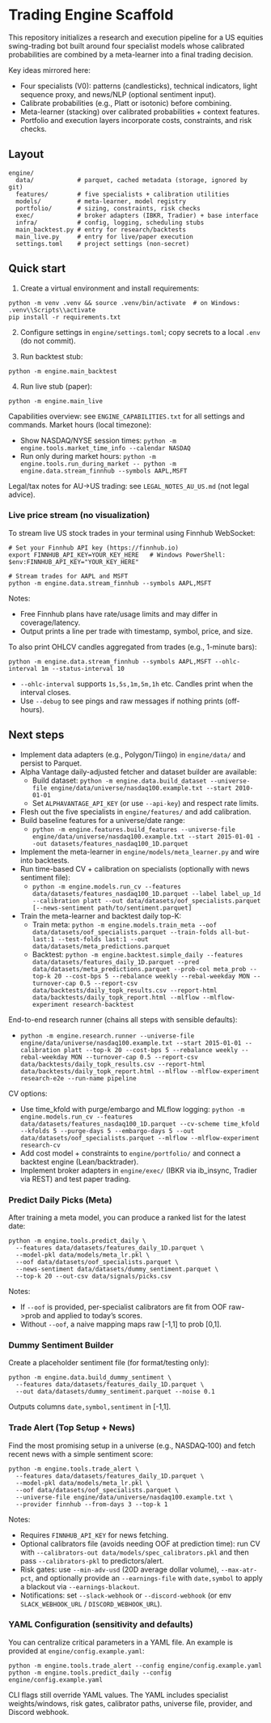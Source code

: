 # Trading Engine Scaffold

This repository initializes a research and execution pipeline for a US equities swing-trading bot built around four specialist models whose calibrated probabilities are combined by a meta-learner into a final trading decision.

Key ideas mirrored here:
- Four specialists (V0): patterns (candlesticks), technical indicators, light sequence proxy, and news/NLP (optional sentiment input).
- Calibrate probabilities (e.g., Platt or isotonic) before combining.
- Meta-learner (stacking) over calibrated probabilities + context features.
- Portfolio and execution layers incorporate costs, constraints, and risk checks.

## Layout

```
engine/
  data/            # parquet, cached metadata (storage, ignored by git)
  features/        # five specialists + calibration utilities
  models/          # meta-learner, model registry
  portfolio/       # sizing, constraints, risk checks
  exec/            # broker adapters (IBKR, Tradier) + base interface
  infra/           # config, logging, scheduling stubs
  main_backtest.py # entry for research/backtests
  main_live.py     # entry for live/paper execution
  settings.toml    # project settings (non-secret)
```

## Quick start

1) Create a virtual environment and install requirements:
```
python -m venv .venv && source .venv/bin/activate  # on Windows: .venv\\Scripts\\activate
pip install -r requirements.txt
```

2) Configure settings in `engine/settings.toml`; copy secrets to a local `.env` (do not commit).

3) Run backtest stub:
```
python -m engine.main_backtest
```

4) Run live stub (paper):
```
python -m engine.main_live
```

Capabilities overview: see `ENGINE_CAPABILITIES.txt` for all settings and commands.
Market hours (local timezone):
- Show NASDAQ/NYSE session times: `python -m engine.tools.market_time_info --calendar NASDAQ`
- Run only during market hours: `python -m engine.tools.run_during_market -- python -m engine.data.stream_finnhub --symbols AAPL,MSFT`

Legal/tax notes for AU→US trading: see `LEGAL_NOTES_AU_US.md` (not legal advice).

### Live price stream (no visualization)

To stream live US stock trades in your terminal using Finnhub WebSocket:

```
# Set your Finnhub API key (https://finnhub.io)
export FINNHUB_API_KEY=YOUR_KEY_HERE   # Windows PowerShell: $env:FINNHUB_API_KEY="YOUR_KEY_HERE"

# Stream trades for AAPL and MSFT
python -m engine.data.stream_finnhub --symbols AAPL,MSFT
```

Notes:
- Free Finnhub plans have rate/usage limits and may differ in coverage/latency.
- Output prints a line per trade with timestamp, symbol, price, and size.

To also print OHLCV candles aggregated from trades (e.g., 1-minute bars):

```
python -m engine.data.stream_finnhub --symbols AAPL,MSFT --ohlc-interval 1m --status-interval 10
```

- `--ohlc-interval` supports `1s,5s,1m,5m,1h` etc. Candles print when the interval closes.
- Use `--debug` to see pings and raw messages if nothing prints (off-hours).

## Next steps

- Implement data adapters (e.g., Polygon/Tiingo) in `engine/data/` and persist to Parquet.
- Alpha Vantage daily-adjusted fetcher and dataset builder are available:
  - Build dataset: `python -m engine.data.build_dataset --universe-file engine/data/universe/nasdaq100.example.txt --start 2010-01-01`
  - Set `ALPHAVANTAGE_API_KEY` (or use `--api-key`) and respect rate limits.
- Flesh out the five specialists in `engine/features/` and add calibration.
- Build baseline features for a universe/date range:
  - `python -m engine.features.build_features --universe-file engine/data/universe/nasdaq100.example.txt --start 2015-01-01 --out datasets/features_nasdaq100_1D.parquet`
- Implement the meta-learner in `engine/models/meta_learner.py` and wire into backtests.
- Run time-based CV + calibration on specialists (optionally with news sentiment file):
  - `python -m engine.models.run_cv --features data/datasets/features_nasdaq100_1D.parquet --label label_up_1d --calibration platt --out data/datasets/oof_specialists.parquet [--news-sentiment path/to/sentiment.parquet]`
- Train the meta-learner and backtest daily top-K:
  - Train meta: `python -m engine.models.train_meta --oof data/datasets/oof_specialists.parquet --train-folds all-but-last:1 --test-folds last:1 --out data/datasets/meta_predictions.parquet`
  - Backtest: `python -m engine.backtest.simple_daily --features data/datasets/features_daily_1D.parquet --pred data/datasets/meta_predictions.parquet --prob-col meta_prob --top-k 20 --cost-bps 5 --rebalance weekly --rebal-weekday MON --turnover-cap 0.5 --report-csv data/backtests/daily_topk_results.csv --report-html data/backtests/daily_topk_report.html --mlflow --mlflow-experiment research-backtest`

End-to-end research runner (chains all steps with sensible defaults):
- `python -m engine.research.runner --universe-file engine/data/universe/nasdaq100.example.txt --start 2015-01-01 --calibration platt --top-k 20 --cost-bps 5 --rebalance weekly --rebal-weekday MON --turnover-cap 0.5 --report-csv data/backtests/daily_topk_results.csv --report-html data/backtests/daily_topk_report.html --mlflow --mlflow-experiment research-e2e --run-name pipeline`

CV options:
- Use time_kfold with purge/embargo and MLflow logging: `python -m engine.models.run_cv --features data/datasets/features_nasdaq100_1D.parquet --cv-scheme time_kfold --kfolds 5 --purge-days 5 --embargo-days 5 --out data/datasets/oof_specialists.parquet --mlflow --mlflow-experiment research-cv`
- Add cost model + constraints to `engine/portfolio/` and connect a backtest engine (Lean/backtrader).
- Implement broker adapters in `engine/exec/` (IBKR via ib_insync, Tradier via REST) and test paper trading.
### Predict Daily Picks (Meta)

After training a meta model, you can produce a ranked list for the latest date:

```
python -m engine.tools.predict_daily \
  --features data/datasets/features_daily_1D.parquet \
  --model-pkl data/models/meta_lr.pkl \
  --oof data/datasets/oof_specialists.parquet \
  --news-sentiment data/datasets/dummy_sentiment.parquet \
  --top-k 20 --out-csv data/signals/picks.csv
```

Notes:
- If `--oof` is provided, per-specialist calibrators are fit from OOF raw->prob and applied to today’s scores.
- Without `--oof`, a naive mapping maps raw [-1,1] to prob [0,1].

### Dummy Sentiment Builder

Create a placeholder sentiment file (for format/testing only):

```
python -m engine.data.build_dummy_sentiment \
  --features data/datasets/features_daily_1D.parquet \
  --out data/datasets/dummy_sentiment.parquet --noise 0.1
```

Outputs columns `date,symbol,sentiment` in [-1,1].

### Trade Alert (Top Setup + News)

Find the most promising setup in a universe (e.g., NASDAQ‑100) and fetch recent news with a simple sentiment score:

```
python -m engine.tools.trade_alert \
  --features data/datasets/features_daily_1D.parquet \
  --model-pkl data/models/meta_lr.pkl \
  --oof data/datasets/oof_specialists.parquet \
  --universe-file engine/data/universe/nasdaq100.example.txt \
  --provider finnhub --from-days 3 --top-k 1
```

Notes:
- Requires `FINNHUB_API_KEY` for news fetching.
- Optional calibrators file (avoids needing OOF at prediction time): run CV with `--calibrators-out data/models/spec_calibrators.pkl` and then pass `--calibrators-pkl` to predictors/alert.
- Risk gates: use `--min-adv-usd` (20D average dollar volume), `--max-atr-pct`, and optionally provide an `--earnings-file` with `date,symbol` to apply a blackout via `--earnings-blackout`.
- Notifications: set `--slack-webhook` or `--discord-webhook` (or env `SLACK_WEBHOOK_URL` / `DISCORD_WEBHOOK_URL`).

### YAML Configuration (sensitivity and defaults)

You can centralize critical parameters in a YAML file. An example is provided at `engine/config.example.yaml`:

```
python -m engine.tools.trade_alert --config engine/config.example.yaml
python -m engine.tools.predict_daily --config engine/config.example.yaml
```

CLI flags still override YAML values. The YAML includes specialist weights/windows, risk gates, calibrator paths, universe file, provider, and Discord webhook.
